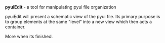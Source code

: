 **pyuiEdit** - a tool for manipulating pyui file organization

pyuiEdit will present a schematic view of the pyui file. Its primary purpose is to group elements at the same "level" into a new view which then acts a container.  

More when its finished.

